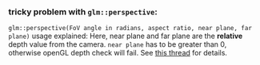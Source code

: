 ### tricky problem with `glm::perspective`:

`glm::perspective(FoV angle in radians, aspect ratio, near plane, far plane)` usage explained:
Here, near plane and far plane are the __relative__ depth value from the camera. `near plane` has to be greater than 0, otherwise openGL depth check will fail. See [this thread](https://stackoverflow.com/questions/41935764/opengl-depth-test-is-not-working) for details.